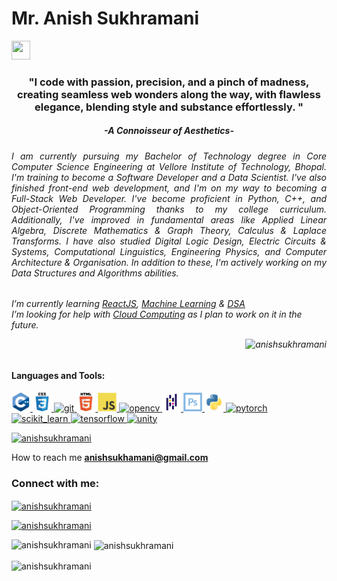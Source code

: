 <!-- <h1>Anish Sukhramani</h1>
<hr>
<p>Hello World</p>
 -->
 <h1 align="left">Mr. Anish Sukhramani</h1>
 <img src="https://drive.google.com/file/d/1nx9ehrmxWtguArJs8nR29r0KR3hgW9G8/view?usp=sharing" width="30" height="30"/>
 
<h3 align="center">"I code with passion, precision, and a pinch of madness, creating seamless web wonders along the way, with flawless elegance, blending style and substance effortlessly.
"</h3>
<h5 align="center" style="italics">-A Connoisseur of Aesthetics-</h5>

<h6 align="justify">I am currently pursuing my Bachelor of Technology degree in Core Computer Science Engineering at Vellore Institute of Technology, Bhopal. I'm training to become a Software Developer and a Data Scientist. I've also finished front-end web development, and I'm on my way to becoming a Full-Stack Web Developer. I've become proficient in Python, C++, and Object-Oriented Programming thanks to my college curriculum. Additionally, I've improved in fundamental areas like Applied Linear Algebra, Discrete Mathematics & Graph Theory, Calculus & Laplace Transforms. I have also studied Digital Logic Design, Electric Circuits & Systems, Computational Linguistics, Engineering Physics, and Computer Architecture & Organisation. In addition to these, I'm actively working on my Data Structures and Algorithms abilities.</h6>

<h6>I’m currently learning <a href="https://react.dev/"> ReactJS</a>, <a href="https://en.wikipedia.org/wiki/Machine_learning">Machine Learning</a> & <a href="https://en.wikipedia.org/wiki/Digital_Signature_Algorithm">DSA</a> <br> I’m looking for help with <a href="https://en.wikipedia.org/wiki/Cloud_computing">Cloud Computing</a> as I plan to work on it in the future.<p align="right"> <img src="https://komarev.com/ghpvc/?username=anishsukhramani&label=Profile%20views&color=0e75b6&style=flat" alt="anishsukhramani" /> </p></h6>


<h4 align="left">Languages and Tools:</h4>
<p align="left"> <a href="https://www.w3schools.com/cpp/" target="_blank" rel="noreferrer"> <img src="https://raw.githubusercontent.com/devicons/devicon/master/icons/cplusplus/cplusplus-original.svg" alt="cplusplus" width="30" height="30"/> </a> <a href="https://www.w3schools.com/css/" target="_blank" rel="noreferrer"> <img src="https://raw.githubusercontent.com/devicons/devicon/master/icons/css3/css3-original-wordmark.svg" alt="css3" width="30" height="30"/> </a> <a href="https://git-scm.com/" target="_blank" rel="noreferrer"> <img src="https://www.vectorlogo.zone/logos/git-scm/git-scm-icon.svg" alt="git" width="30" height="30"/> </a> <a href="https://www.w3.org/html/" target="_blank" rel="noreferrer"> <img src="https://raw.githubusercontent.com/devicons/devicon/master/icons/html5/html5-original-wordmark.svg" alt="html5" width="30" height="30"/> </a> <a href="https://developer.mozilla.org/en-US/docs/Web/JavaScript" target="_blank" rel="noreferrer"> <img src="https://raw.githubusercontent.com/devicons/devicon/master/icons/javascript/javascript-original.svg" alt="javascript" width="30" height="30"/> </a> <a href="https://opencv.org/" target="_blank" rel="noreferrer"> <img src="https://www.vectorlogo.zone/logos/opencv/opencv-icon.svg" alt="opencv" width="30" height="30"/> </a> <a href="https://pandas.pydata.org/" target="_blank" rel="noreferrer"> <img src="https://raw.githubusercontent.com/devicons/devicon/2ae2a900d2f041da66e950e4d48052658d850630/icons/pandas/pandas-original.svg" alt="pandas" width="30" height="30"/> </a> <a href="https://www.photoshop.com/en" target="_blank" rel="noreferrer"> <img src="https://raw.githubusercontent.com/devicons/devicon/master/icons/photoshop/photoshop-line.svg" alt="photoshop" width="30" height="30"/> </a> <a href="https://www.python.org" target="_blank" rel="noreferrer"> <img src="https://raw.githubusercontent.com/devicons/devicon/master/icons/python/python-original.svg" alt="python" width="30" height="30"/> </a> <a href="https://pytorch.org/" target="_blank" rel="noreferrer"> <img src="https://www.vectorlogo.zone/logos/pytorch/pytorch-icon.svg" alt="pytorch" width="30" height="30"/> </a> <a href="https://scikit-learn.org/" target="_blank" rel="noreferrer"> <img src="https://upload.wikimedia.org/wikipedia/commons/0/05/Scikit_learn_logo_small.svg" alt="scikit_learn" width="30" height="30"/> </a> <a href="https://www.tensorflow.org" target="_blank" rel="noreferrer"> <img src="https://www.vectorlogo.zone/logos/tensorflow/tensorflow-icon.svg" alt="tensorflow" width="30" height="30"/> </a> <a href="https://unity.com/" target="_blank" rel="noreferrer"> <img src="https://www.vectorlogo.zone/logos/unity3d/unity3d-icon.svg" alt="unity" width="30" height="30"/> </a> </p>





<p align="left"> <a href="https://twitter.com/anishsukhramani" target="blank"><img src="https://img.shields.io/twitter/follow/anishsukhramani?logo=twitter&style=for-the-badge" alt="anishsukhramani" /></a> </p>

 How to reach me **anishsukhamani@gmail.com**

<h3 align="left">Connect with me:</h3>
<p align="left">
<a href="https://twitter.com/anishsukhramani" target="blank"><img align="center" src="https://raw.githubusercontent.com/rahuldkjain/github-profile-readme-generator/master/src/images/icons/Social/twitter.svg" alt="anishsukhramani" height="30" width="40" /></a>
</p>

<p align="left"> <a href="https://github.com/ryo-ma/github-profile-trophy"><img src="https://github-profile-trophy.vercel.app/?username=anishsukhramani" alt="anishsukhramani" /></a> </p>



<p><img align="left" src="https://github-readme-stats.vercel.app/api/top-langs?username=anishsukhramani&show_icons=true&locale=en&layout=compact" alt="anishsukhramani" /></p>

<p>&nbsp;<img align="center" src="https://github-readme-stats.vercel.app/api?username=anishsukhramani&show_icons=true&locale=en" alt="anishsukhramani" /></p>

<p><img align="center" src="https://github-readme-streak-stats.herokuapp.com/?user=anishsukhramani&" alt="anishsukhramani" /></p>
